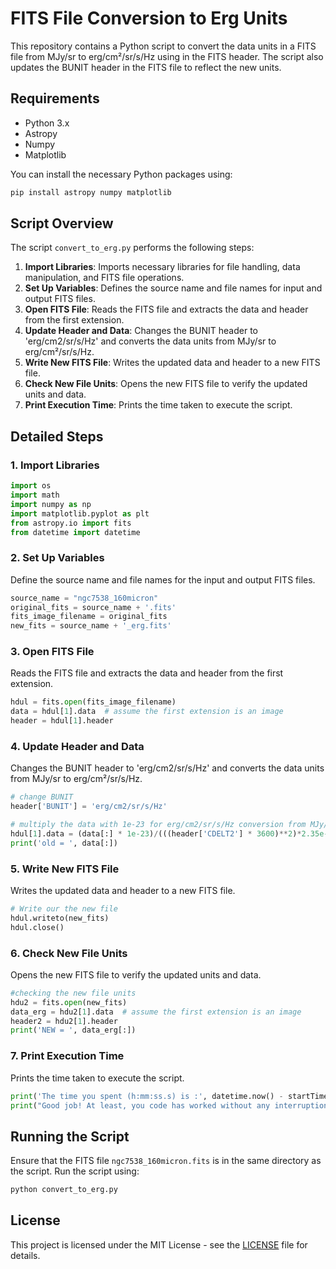 
# FITS File Conversion to Erg Units

This repository contains a Python script to convert the data units in a FITS file from MJy/sr to erg/cm²/sr/s/Hz using in the FITS header. The script also updates the BUNIT header in the FITS file to reflect the new units.

## Requirements

- Python 3.x
- Astropy
- Numpy
- Matplotlib

You can install the necessary Python packages using:

```sh
pip install astropy numpy matplotlib
```

## Script Overview

The script `convert_to_erg.py` performs the following steps:

1. **Import Libraries**: Imports necessary libraries for file handling, data manipulation, and FITS file operations.
2. **Set Up Variables**: Defines the source name and file names for input and output FITS files.
3. **Open FITS File**: Reads the FITS file and extracts the data and header from the first extension.
4. **Update Header and Data**: Changes the BUNIT header to 'erg/cm2/sr/s/Hz' and converts the data units from MJy/sr to erg/cm²/sr/s/Hz.
5. **Write New FITS File**: Writes the updated data and header to a new FITS file.
6. **Check New File Units**: Opens the new FITS file to verify the updated units and data.
7. **Print Execution Time**: Prints the time taken to execute the script.

## Detailed Steps

### 1. Import Libraries

```python
import os
import math
import numpy as np
import matplotlib.pyplot as plt
from astropy.io import fits
from datetime import datetime
```

### 2. Set Up Variables

Define the source name and file names for the input and output FITS files.

```python
source_name = "ngc7538_160micron"
original_fits = source_name + '.fits'
fits_image_filename = original_fits
new_fits = source_name + '_erg.fits'
```

### 3. Open FITS File

Reads the FITS file and extracts the data and header from the first extension.

```python
hdul = fits.open(fits_image_filename)
data = hdul[1].data  # assume the first extension is an image
header = hdul[1].header
```

### 4. Update Header and Data

Changes the BUNIT header to 'erg/cm2/sr/s/Hz' and converts the data units from MJy/sr to erg/cm²/sr/s/Hz.

```python
# change BUNIT
header['BUNIT'] = 'erg/cm2/sr/s/Hz'

# multiply the data with 1e-23 for erg/cm2/sr/s/Hz conversion from MJy/sr
hdul[1].data = (data[:] * 1e-23)/(((header['CDELT2'] * 3600)**2)*2.35e-11)
print('old = ', data[:])
```

### 5. Write New FITS File

Writes the updated data and header to a new FITS file.

```python
# Write our the new file
hdul.writeto(new_fits)
hdul.close()
```

### 6. Check New File Units

Opens the new FITS file to verify the updated units and data.

```python
#checking the new file units
hdu2 = fits.open(new_fits)
data_erg = hdu2[1].data  # assume the first extension is an image
header2 = hdu2[1].header
print('NEW = ', data_erg[:])
```

### 7. Print Execution Time

Prints the time taken to execute the script.

```python
print('The time you spent (h:mm:ss.s) is :', datetime.now() - startTime)
print("Good job! At least, you code has worked without any interruption.")
```

## Running the Script

Ensure that the FITS file `ngc7538_160micron.fits` is in the same directory as the script. Run the script using:

```sh
python convert_to_erg.py
```

## License

This project is licensed under the MIT License - see the [LICENSE](LICENSE) file for details.
